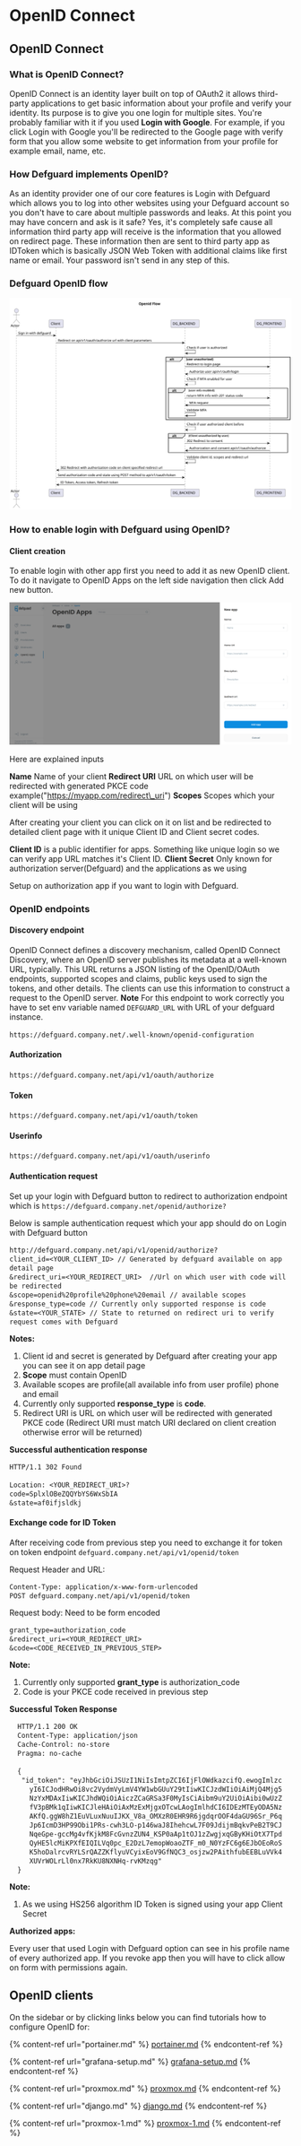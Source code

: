 # OpenID Connect

## OpenID Connect

### What is OpenID Connect?

OpenID Connect is an identity layer built on top of OAuth2 it allows third-party applications to get basic information about your profile and verify your identity. Its purpose is to give you one login for multiple sites. You're probably familiar with it if you used **Login with Google**. For example, if you click Login with Google you'll be redirected to the Google page with verify form that you allow some website to get information from your profile for example email, name, etc.

### How Defguard implements OpenID?

As an identity provider one of our core features is Login with Defguard which allows you to log into other websites using your Defguard account so you don't have to care about multiple passwords and leaks. At this point you may have concern and ask is it safe? Yes, it's completely safe cause all information third party app will receive is the information that you allowed on redirect page. These information then are sent to third party app as IDToken which is basically JSON Web Token with additional claims like first name or email. Your password isn't send in any step of this.

### Defguard OpenID flow

![OpenID flow](../../in-depth/puml/openid-flow.svg)

### How to enable login with Defguard using OpenID?

#### Client creation

To enable login with other app first you need to add it as new OpenID client. To do it navigate to OpenID Apps on the left side navigation then click Add new button.

![OpenID add client form](../../.gitbook/assets/OpenIDForm.png)

Here are explained inputs

**Name** Name of your client **Redirect URI** URL on which user will be redirected with generated PKCE code example("https://myapp.com/redirect\_uri") **Scopes** Scopes which your client will be using

After creating your client you can click on it on list and be redirected to detailed client page with it unique Client ID and Client secret codes.

**Client ID** is a public identifier for apps. Something like unique login so we can verify app URL matches it's Client ID. **Client Secret** Only known for authorization server(Defguard) and the applications as we using

Setup on authorization app if you want to login with Defguard.

### OpenID endpoints

#### Discovery endpoint

OpenID Connect defines a discovery mechanism, called OpenID Connect Discovery, where an OpenID server publishes its metadata at a well-known URL, typically. This URL returns a JSON listing of the OpenID/OAuth endpoints, supported scopes and claims, public keys used to sign the tokens, and other details. The clients can use this information to construct a request to the OpenID server. **Note** For this endpoint to work correctly you have to set env variable named `DEFGUARD_URL` with URL of your defguard instance.

`https://defguard.company.net/.well-known/openid-configuration`

#### Authorization

`https://defguard.company.net/api/v1/oauth/authorize`

#### Token

`https://defguard.company.net/api/v1/oauth/token`

#### Userinfo

`https://defguard.company.net/api/v1/oauth/userinfo`

#### Authentication request

Set up your login with Defguard button to redirect to authorization endpoint which is `https://defguard.company.net/openid/authorize?`

Below is sample authentication request which your app should do on Login with Defguard button

```
http://defguard.company.net/api/v1/openid/authorize?
client_id=<YOUR_CLIENT_ID> // Generated by defguard available on app detail page
&redirect_uri=<YOUR_REDIRECT_URI>  //Url on which user with code will be redirected
&scope=openid%20profile%20phone%20email // available scopes
&response_type=code // Currently only supported response is code
&state=<YOUR_STATE> // State to returned on redirect uri to verify request comes with Defguard
```

**Notes:**

1. Client id and secret is generated by Defguard after creating your app you can see it on app detail page
2. **Scope** must contain OpenID
3. Available scopes are profile(all available info from user profile) phone and email
4. Currently only supported **response\_type** is **code**.
5. Redirect URI is URL on which user will be redirected with generated PKCE code (Redirect URI must match URI declared on client creation otherwise error will be returned)

**Successful authentication response**

```
HTTP/1.1 302 Found

Location: <YOUR_REDIRECT_URI>?
code=SplxlOBeZQQYbYS6WxSbIA
&state=af0ifjsldkj
```

#### Exchange code for ID Token

After receiving code from previous step you need to exchange it for token on token endpoint `defguard.company.net/api/v1/openid/token`

Request Header and URL:

```
Content-Type: application/x-www-form-urlencoded
POST defguard.company.net/api/v1/openid/token
```

Request body: Need to be form encoded

```
grant_type=authorization_code
&redirect_uri=<YOUR_REDIRECT_URI>
&code=<CODE_RECEIVED_IN_PREVIOUS_STEP>
```

**Note:**

1. Currently only supported **grant\_type** is authorization\_code
2. Code is your PKCE code received in previous step

**Successful Token Response**

```
  HTTP/1.1 200 OK
  Content-Type: application/json
  Cache-Control: no-store
  Pragma: no-cache

  {
   "id_token": "eyJhbGciOiJSUzI1NiIsImtpZCI6IjFlOWdkazcifQ.ewogImlzc
     yI6ICJodHRwOi8vc2VydmVyLmV4YW1wbGUuY29tIiwKICJzdWIiOiAiMjQ4Mjg5
     NzYxMDAxIiwKICJhdWQiOiAiczZCaGRSa3F0MyIsCiAibm9uY2UiOiAibi0wUzZ
     fV3pBMk1qIiwKICJleHAiOiAxMzExMjgxOTcwLAogImlhdCI6IDEzMTEyODA5Nz
     AKfQ.ggW8hZ1EuVLuxNuuIJKX_V8a_OMXzR0EHR9R6jgdqrOOF4daGU96Sr_P6q
     Jp6IcmD3HP99Obi1PRs-cwh3LO-p146waJ8IhehcwL7F09JdijmBqkvPeB2T9CJ
     NqeGpe-gccMg4vfKjkM8FcGvnzZUN4_KSP0aAp1tOJ1zZwgjxqGByKHiOtX7Tpd
     QyHE5lcMiKPXfEIQILVq0pc_E2DzL7emopWoaoZTF_m0_N0YzFC6g6EJbOEoRoS
     K5hoDalrcvRYLSrQAZZKflyuVCyixEoV9GfNQC3_osjzw2PAithfubEEBLuVVk4
     XUVrWOLrLl0nx7RkKU8NXNHq-rvKMzqg"
  }
```

**Note:**

1. As we using HS256 algorithm ID Token is signed using your app Client Secret

**Authorized apps:**

Every user that used Login with Defguard option can see in his profile name of every authorized app. If you revoke app then you will have to click allow on form with permissions again.

## OpenID clients

On the sidebar or by clicking links below you can find tutorials how to configure OpenID for:

{% content-ref url="portainer.md" %}
[portainer.md](portainer.md)
{% endcontent-ref %}

{% content-ref url="grafana-setup.md" %}
[grafana-setup.md](grafana-setup.md)
{% endcontent-ref %}

{% content-ref url="proxmox.md" %}
[proxmox.md](proxmox.md)
{% endcontent-ref %}

{% content-ref url="django.md" %}
[django.md](django.md)
{% endcontent-ref %}

{% content-ref url="proxmox-1.md" %}
[proxmox-1.md](proxmox-1.md)
{% endcontent-ref %}
